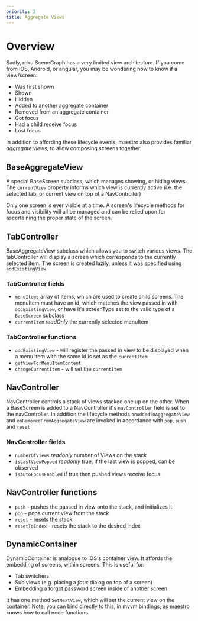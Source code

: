 ```yaml
---
priority: 3
title: Aggregate Views
---
```


# Overview

Sadly, roku SceneGraph has a very limited view architecture. If you come from iOS, Android, or angular, you may be wondering how to know if a view/screen:

- Was first shown
- Shown
- Hidden
- Added to another aggregate container
- Removed from an aggregate container
- Got focus
- Had a child receive focus
- Lost focus

In addition to affording these lifecycle events, maestro also provides familiar *aggregate views*, to allow composing screens together.

## BaseAggregateView

A special BaseScreen subclass, which manages showing, or hiding views. The `currentView` property informs which view is currently active (i.e. the selected tab, or current view on top of a NavController)

Only one screen is ever visible at a time. A screen's lifecycle methods for focus and visibility will all be managed and can be relied upon for ascertaining the proper state of the screen.

## TabController

BaseAggregateView subclass which allows you to switch various views. The tabController will display a screen which corresponds to the currently selected item. The screen is created lazily, unless it was specified using `addExistingView`

### TabController fields

 - `menuItems` array of items, which are used to create child screens. The menuItem must have an id, which matches the view passed in with `addExistingView`, or have it's screenType set to the valid type of a `BaseScreen` subclass
 - `currentItem` _readOnly_ the currently selected menuItem

### TabController functions

 - `addExistingView` - will register the passed in view to be displayed when a menu item with the same id is set as the `currentItem`
 - `getViewForMenuItemContent`
 - `changeCurrentItem` - will set the `currentItem`


## NavController

NavController controls a stack of views stacked one up on the other. When a BaseScreen is added to a NavController it's `navController` field is set to the navController. In addition the lifecycle methods `onAddedToAggregateView` and `onRemovedFromAggregateView` are invoked in accordance with `pop`, `push` and `reset`

### NavController fields

 - `numberOfViews` _readonly_ number of Views on the stack
 - `isLastViewPopped` _readonly_ true, if the last view is popped, can be observed
 - `isAutoFocusEnabled` if true then pushed views receive focus

## NavController functions

 - `push` - pushes the passed in view onto the stack, and initializes it
 - `pop` - pops current view from the stack
 - `reset` - resets the stack
 - `resetToIndex` - resets the stack to the desired index

## DynamicContainer

DynamicContainer is analogue to iOS's container view. It affords the embedding of screens, within screens. This is useful for:

 - Tab switchers
 - Sub views (e.g. placing a *faux* dialog on top of a screen)
 - Embedding a forgot password screen inside of another screen

It has one method `SetNextView`, which will set the current view on the container. Note, you can bind directly to this, in mvvm bindings, as maestro knows how to call node functions.
